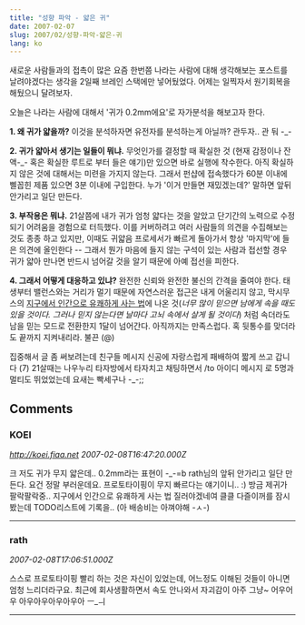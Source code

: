 ```yaml
---
title: "성향 파악 - 얇은 귀"
date: 2007-02-07
slug: 2007/02/성향-파악-얇은-귀
lang: ko
---
```


새로운 사람들과의 접촉이 많은 요즘 한번쯤 나라는 사람에 대해 생각해보는 포스트를 날려야겠다는 생각을
2일째 브레인 스택에만 넣어뒀었다. 어제는 일찍자서 원기회복을 해뒀으니 달려보자.

오늘은 나라는 사람에 대해서 '귀가 0.2mm에요'로 자가분석을 해보고자 한다.

**1. 왜 귀가 얇을까?**
이것을 분석하자면 유전자를 분석하는게 아닐까? 관두자.. 관 둬 -_-

**2. 귀가 얇아서 생기는 일들이 뭐냐.**
무엇인가를 결정할 때 확실한 것 (현재 감정이나 잔액-_- 혹은 확실한 루트로 부터 들은 얘기)만 있으면
바로 실행에 착수한다. 아직 확실하지 않은 것에 대해서는 미련을 가지지 않는다. 
그래서 펀샵에 접속했다가 60분 이내에 삘꼽힌 제품 있으면 3분 이내에 구입한다.
누가 '이거 만들면 재밌겠는데?' 말하면 앞뒤 안가리고 일단 만든다. 

**3. 부작용은 뭐냐.**
21살쯤에 내가 귀가 엄청 얇다는 것을 알았고 단기간의 노력으로 수정되기 어려움을 경험으로 터득했다.
이를 커버하려고 여러 사람들의 의견을 수집해보는 것도 종종 하고 있지만, 이때도 귀얇음 프로세서가 빠르게 돌아가서 항상 '마지막'에 들은 의견에 올인한다 --
그래서 뭔가 마음에 들지 않는 구석이 있는 사람과 접선할 경우 귀가 얇아 만나면 반드시 넘어갈 것을 알기 때문에 아예 접선을 피한다. 

**4. 그래서 어떻게 대응하고 있냐?**
완전한 신뢰와 완전한 불신의 간격을 줄여야 한다. 태생부터 밸런스와는 거리가 멀기 때문에 자연스러운 접근은 내게 어울리지 않고, 막시무스의 [지구에서 인간으로 유쾌하게 사는 법](http://www.yes24.com//Goods/FTGoodsView.aspx?goodsNo=2129508)에 나온 것(*너무 많이 믿으면 남에게 속을 때도 있을 것이다. 그러나 믿지 않는다면 날마다 고뇌 속에서 살게 될 것이다*) 처럼 속더라도 남을 믿는 모드로 전환한지 1달이 넘어간다. 
아직까지는 만족스럽다. 혹 뒷통수를 맞더라도 끝까지 지켜내리라. 불끈 (@) 

집중해서 글 좀 써보려는데 친구들 메시지 신공에 자랑스럽게 패배하여 짧게 쓰고 갑니다 (7)
21살때는 나우누리 타자방에서 타자치고 채팅하면서 /to 아이디 메시지 로 5명과 멀티도 뛰었었는데
요새는 빡세구나 -_-;;

## Comments

### KOEI
*http://koei.fiaa.net*
*2007-02-08T16:47:20.000Z*

크 저도 귀가 무지 얇은데.. 0.2mm라는 표현이 -_-=b
rath님의 앞뒤 안가리고 일단 만든다. 요건 정말 부러운데요. 프로토타이핑이 무지 빠르다는 얘기이니.. :)
방금 제귀가 팔락팔락중.. 지구에서 인간으로 유쾌하게 사는 법 질러야겠네여 클클 다즐이꺼를 잠시 봤는데 TODO리스트에 기록을.. (아 배송비는 아껴야해 -ㅅ-)

---

### rath
*2007-02-08T17:06:51.000Z*

스스로 프로토타이핑 빨리 하는 것은 자신이 있었는데, 어느정도 이해된 것들이 아니면 엄청 느리더라구요. 최근에 회사생활하면서 속도 안나와서 자괴감이 아주 그냥~ 어우어우 아우아우아우아우아 ㅡ_ㅢ

---


